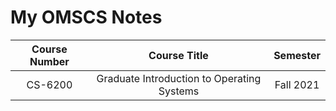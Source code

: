 # My OMSCS Notes

| Course Number | Course Title | Semester |
| :--: | :--:| :--: |
| CS-6200 | Graduate Introduction to Operating Systems | Fall 2021 |